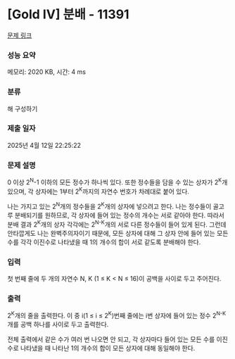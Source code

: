 # [Gold IV] 분배 - 11391 

[문제 링크](https://www.acmicpc.net/problem/11391) 

### 성능 요약

메모리: 2020 KB, 시간: 4 ms

### 분류

해 구성하기

### 제출 일자

2025년 4월 12일 22:25:22

### 문제 설명

<p>0 이상 2<sup>N</sup>-1 이하의 모든 정수가 하나씩 있다. 또한 정수들을 담을 수 있는 상자가 2<sup>K</sup>개 있으며, 각 상자에는 1부터 2<sup>K</sup>까지의 자연수 번호가 차례대로 붙어 있다.</p>

<p>나는 가지고 있는 2<sup>N</sup>개의 정수들을 2<sup>K</sup>개의 상자에 넣으려고 한다. 나는 정수들이 골고루 분배되기를 원하므로, 각 상자에 들어 있는 정수의 개수는 서로 같아야 한다. 따라서 분배 결과 2<sup>K</sup>개의 상자 각각에는 2<sup>N-K</sup>개의 서로 다른 정수들이 들어 있게 된다. 그런데 안타깝게도 나는 완벽주의자이기 때문에, 모든 상자에 대해 그 상자 안에 들어 있는 모든 수를 각각 이진수로 나타냈을 때 1의 개수의 합이 서로 같도록 분배해야 한다.</p>

### 입력 

 <p>첫 번째 줄에 두 개의 자연수 N, K (1 ≤ K < N ≤ 16)이 공백을 사이로 두고 주어진다.</p>

### 출력 

 <p>2<sup>K</sup>개의 줄을 출력한다. 이 중 i(1 ≤ i ≤ 2<sup>K</sup>)번째 줄에는 i번 상자에 들어 있는 정수 2<sup>N-K</sup>개를 공백 하나를 사이로 두고 출력한다.</p>

<p>전체 출력에서 같은 수가 여러 번 나오면 안 되고, 각 상자마다 들어 있는 모든 수를 이진수로 나타냈을 때 나타난 1의 개수의 합이 모든 상자에 대해 동일해야 한다.</p>

